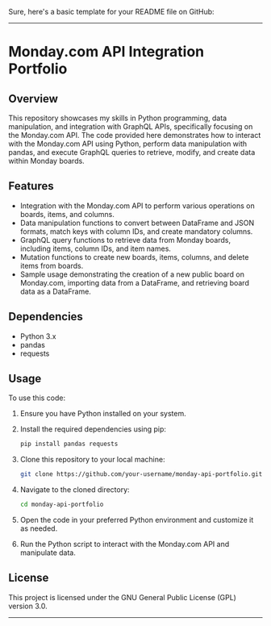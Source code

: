 Sure, here's a basic template for your README file on GitHub:

---

# Monday.com API Integration Portfolio

## Overview

This repository showcases my skills in Python programming, data manipulation, and integration with GraphQL APIs, specifically focusing on the Monday.com API. The code provided here demonstrates how to interact with the Monday.com API using Python, perform data manipulation with pandas, and execute GraphQL queries to retrieve, modify, and create data within Monday boards.

## Features

- Integration with the Monday.com API to perform various operations on boards, items, and columns.
- Data manipulation functions to convert between DataFrame and JSON formats, match keys with column IDs, and create mandatory columns.
- GraphQL query functions to retrieve data from Monday boards, including items, column IDs, and item names.
- Mutation functions to create new boards, items, columns, and delete items from boards.
- Sample usage demonstrating the creation of a new public board on Monday.com, importing data from a DataFrame, and retrieving board data as a DataFrame.

## Dependencies

- Python 3.x
- pandas
- requests

## Usage

To use this code:

1. Ensure you have Python installed on your system.
2. Install the required dependencies using pip:

   ```bash
   pip install pandas requests
   ```

3. Clone this repository to your local machine:

   ```bash
   git clone https://github.com/your-username/monday-api-portfolio.git
   ```

4. Navigate to the cloned directory:

   ```bash
   cd monday-api-portfolio
   ```

5. Open the code in your preferred Python environment and customize it as needed.
6. Run the Python script to interact with the Monday.com API and manipulate data.

## License

This project is licensed under the GNU General Public License (GPL) version 3.0.

---
